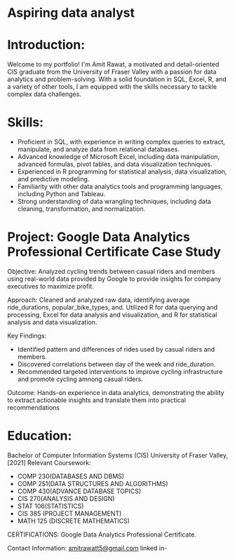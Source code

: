 # Aspiring data analyst

 # Introduction:
Welcome to my portfolio! I'm Amit Rawat, a motivated and detail-oriented CIS graduate from the University of Fraser Valley with a passion for data analytics and problem-solving. With a solid foundation in SQL, Excel, R, and a variety of other tools, I am equipped with the skills necessary to tackle complex data challenges.

# Skills:
* Proficient in SQL, with experience in writing complex queries to extract, manipulate, and analyze data from relational databases.
* Advanced knowledge of Microsoft Excel, including data manipulation, advanced formulas, pivot tables, and data visualization techniques.
* Experienced in R programming for statistical analysis, data visualization, and predictive modeling.
* Familiarity with other data analytics tools and programming languages, including Python and Tableau.
* Strong understanding of data wrangling techniques, including data cleaning, transformation, and normalization.

# Project: Google Data Analytics Professional Certificate Case Study

 Objective:
Analyzed cycling trends between casual riders and members using real-world data provided by Google to provide insights for company executives to maximize profit.

Approach:
Cleaned and analyzed raw data, identifying average ride_durations, popular_bike_types, and.
Utilized R for data querying and processing, Excel for data analysis and visualization, and R for statistical analysis and data visualization.

Key Findings:
* Identified pattern and differences of rides used by casual riders and members.
* Discovered correlations between day of the week and ride_duration.
* Recommended targeted interventions to improve cycling infrastructure and promote cycling amnong casual riders.

Outcome:
Hands-on experience in data analytics, demonstrating the ability to extract actionable insights and translate them into practical recommendations

# Education:
Bachelor of Computer Information Systems (CIS)
University of Fraser Valley, [2021]
Relevant Coursework:
* COMP 230(DATABASES AND DBMS)
* COMP 251(DATA STRUCTURES AND ALGORITHMS)
* COMP 430(ADVANCE DATABASE TOPICS)
* CIS 270(ANALYSIS AND DESIGN)
* STAT 106(STATISTICS)
* CIS 385 (PROJECT MANAGEMENT)
* MATH 125 (DISCRETE MATHEMATICS)

CERTIFICATIONS:
Google Data Analytics Professional Certificate.

Contact Information:
   amitrawatt5@gmail.com
   linked in-

